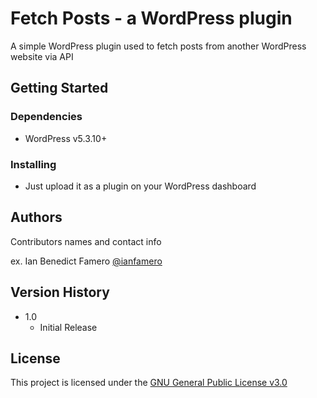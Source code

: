 # Fetch Posts - a WordPress plugin

A simple WordPress plugin used to fetch posts from another WordPress website via API


## Getting Started

### Dependencies

* WordPress v5.3.10+

### Installing

* Just upload it as a plugin on your WordPress dashboard

## Authors

Contributors names and contact info

ex. Ian Benedict Famero [@ianfamero](https://github.com/ianfamero)

## Version History
* 1.0
    * Initial Release

## License

This project is licensed under the [GNU General Public License v3.0](http://www.gnu.org/licenses/gpl-3.0.html)